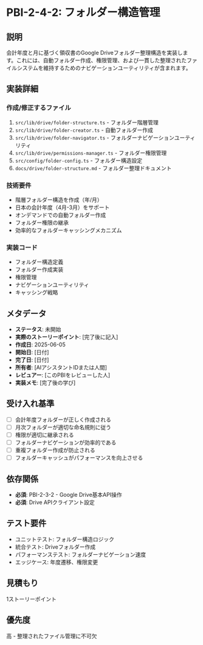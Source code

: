 # PBI-2-4-2: フォルダー構造管理

## 説明

会計年度と月に基づく領収書のGoogle
Driveフォルダー整理構造を実装します。これには、自動フォルダー作成、権限管理、および一貫した整理されたファイルシステムを維持するためのナビゲーションユーティリティが含まれます。

## 実装詳細

### 作成/修正するファイル

1. `src/lib/drive/folder-structure.ts` - フォルダー階層管理
2. `src/lib/drive/folder-creator.ts` - 自動フォルダー作成
3. `src/lib/drive/folder-navigator.ts` - フォルダーナビゲーションユーティリティ
4. `src/lib/drive/permissions-manager.ts` - フォルダー権限管理
5. `src/config/folder-config.ts` - フォルダー構造設定
6. `docs/drive/folder-structure.md` - フォルダー整理ドキュメント

### 技術要件

- 階層フォルダー構造を作成（年/月）
- 日本の会計年度（4月-3月）をサポート
- オンデマンドでの自動フォルダー作成
- フォルダー権限の継承
- 効率的なフォルダーキャッシングメカニズム

### 実装コード

- フォルダー構造定義
- フォルダー作成実装
- 権限管理
- ナビゲーションユーティリティ
- キャッシング戦略

## メタデータ

- **ステータス**: 未開始
- **実際のストーリーポイント**: [完了後に記入]
- **作成日**: 2025-06-05
- **開始日**: [日付]
- **完了日**: [日付]
- **所有者**: [AIアシスタントIDまたは人間]
- **レビュアー**: [このPBIをレビューした人]
- **実装メモ**: [完了後の学び]

## 受け入れ基準

- [ ] 会計年度フォルダーが正しく作成される
- [ ] 月次フォルダーが適切な命名規則に従う
- [ ] 権限が適切に継承される
- [ ] フォルダーナビゲーションが効率的である
- [ ] 重複フォルダー作成が防止される
- [ ] フォルダーキャッシュがパフォーマンスを向上させる

## 依存関係

- **必須**: PBI-2-3-2 - Google Drive基本API操作
- **必須**: Drive APIクライアント設定

## テスト要件

- ユニットテスト: フォルダー構造ロジック
- 統合テスト: Driveフォルダー作成
- パフォーマンステスト: フォルダーナビゲーション速度
- エッジケース: 年度遷移、権限変更

## 見積もり

1ストーリーポイント

## 優先度

高 - 整理されたファイル管理に不可欠

